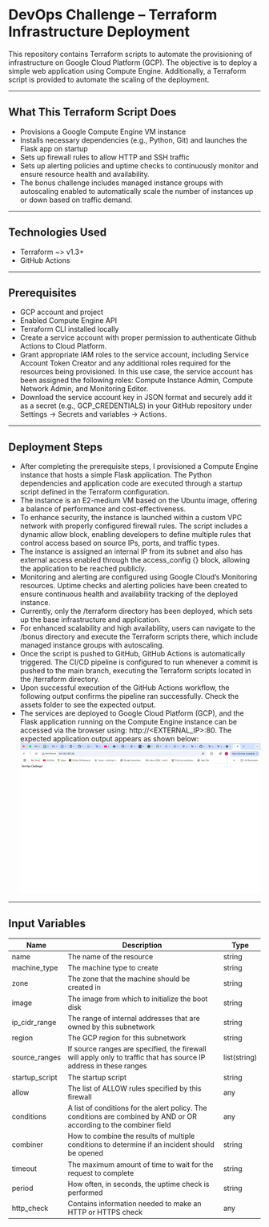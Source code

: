 # DevOps Challenge – Terraform Infrastructure Deployment 

This repository contains Terraform scripts to automate the provisioning of infrastructure on Google Cloud Platform (GCP). The objective is to deploy a simple web application using Compute Engine. Additionally, a Terraform script is provided to automate the scaling of the deployment.

---

## What This Terraform Script Does

- Provisions a Google Compute Engine VM instance
- Installs necessary dependencies (e.g., Python, Git) and launches the Flask app on startup
- Sets up firewall rules to allow HTTP and SSH traffic
- Sets up alerting policies and uptime checks to continuously monitor and ensure resource health and availability.
- The bonus challenge includes managed instance groups with autoscaling enabled to automatically scale the number of instances up or down based on traffic demand.

---

## Technologies Used
- Terraform ~> v1.3+
- GitHub Actions

---

##  Prerequisites

- GCP account and project
- Enabled Compute Engine API
- Terraform CLI installed locally
- Create a service account with proper permission to authenticate Github Actions to Cloud Platform. 
- Grant appropriate IAM roles to the service account, including Service Account Token Creator and any additional roles required for the resources being provisioned. In this use case, the service account has been assigned the following roles: Compute Instance Admin, Compute Network Admin, and Monitoring Editor.
- Download the service account key in JSON format and securely add it as a secret (e.g., GCP_CREDENTIALS) in your GitHub repository under Settings → Secrets and variables → Actions.

---

## Deployment Steps
- After completing the prerequisite steps, I provisioned a Compute Engine instance that hosts a simple Flask application. The Python dependencies and application code are executed through a startup script defined in the Terraform configuration.
- The instance is an E2-medium VM based on the Ubuntu image, offering a balance of performance and cost-effectiveness.
- To enhance security, the instance is launched within a custom VPC network with properly configured firewall rules. The script includes a dynamic allow block, enabling developers to define multiple rules that control access based on source IPs, ports, and traffic types.
- The instance is assigned an internal IP from its subnet and also has external access enabled through the access_config {} block, allowing the application to be reached publicly.
- Monitoring and alerting are configured using Google Cloud’s Monitoring resources. Uptime checks and alerting policies have been created to ensure continuous health and availability tracking of the deployed instance.
- Currently, only the /terraform directory has been deployed, which sets up the base infrastructure and application.
- For enhanced scalability and high availability, users can navigate to the /bonus directory and execute the Terraform scripts there, which include managed instance groups with autoscaling.
- Once the script is pushed to GitHub, GitHub Actions is automatically triggered. The CI/CD pipeline is configured to run whenever a commit is pushed to the main branch, executing the Terraform scripts located in the /terraform directory.
- Upon successful execution of the GitHub Actions workflow, the following output confirms the pipeline ran 
successfully. Check the assets folder to see the expected output.
- The services are deployed to Google Cloud Platform (GCP), and the Flask application running on the Compute Engine instance can be accessed via the browser using: http://<EXTERNAL_IP>:80. The expected application output appears as shown below: ![](assests/instance-output.png)

---

## Input Variables

| Name | Description | Type |
|------|-------------|------|
| name | The name of the resource | string |
| machine_type | The machine type to create | string |
| zone | The zone that the machine should be created in | string |
| image | The image from which to initialize the boot disk | string |
| ip_cidr_range | The range of internal addresses that are owned by this subnetwork | string |
| region | The GCP region for this subnetwork | string |
| source_ranges | If source ranges are specified, the firewall will apply only to traffic that has source IP address in these ranges | list(string) |
| startup_script | The startup script | string |
| allow | The list of ALLOW rules specified by this firewall | any |
| conditions | A list of conditions for the alert policy. The conditions are combined by AND or OR according to the combiner field | any |
| combiner | How to combine the results of multiple conditions to determine if an incident should be opened | string |
| timeout | The maximum amount of time to wait for the request to complete | string |
| period | How often, in seconds, the uptime check is performed | string |
| http_check | Contains information needed to make an HTTP or HTTPS check | any |